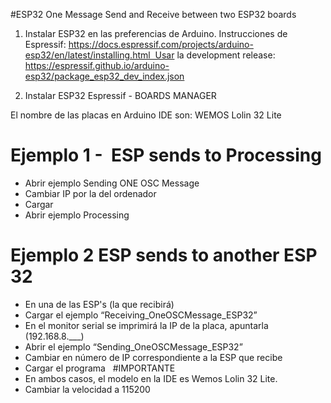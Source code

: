 
#ESP32 One Message Send and Receive between two ESP32 boards

1. Instalar ESP32 en las preferencias de Arduino.
Instrucciones de Espressif: https://docs.espressif.com/projects/arduino-esp32/en/latest/installing.html  Usar la development release: https://espressif.github.io/arduino-esp32/package_esp32_dev_index.json


2. Instalar ESP32 Espressif - BOARDS MANAGER

El nombre de las placas en Arduino IDE son: WEMOS Lolin 32 Lite


# Ejemplo 1 -  ESP sends to Processing
- Abrir ejemplo Sending ONE OSC Message
- Cambiar IP por la del ordenador
- Cargar
- Abrir ejemplo Processing 

# Ejemplo 2 ESP sends to another ESP 32
- En una de las ESP's (la que recibirá)
- Cargar el ejemplo “Receiving_OneOSCMessage_ESP32”
- En el monitor serial se imprimirá la IP de la placa, apuntarla (192.168.8.___)
- Abrir el ejemplo  “Sending_OneOSCMessage_ESP32”
- Cambiar en número de IP correspondiente a la ESP que recibe
- Cargar el programa
 
#IMPORTANTE
- En ambos casos, el modelo en la IDE es Wemos Lolin 32 Lite.
- Cambiar la velocidad a 115200

